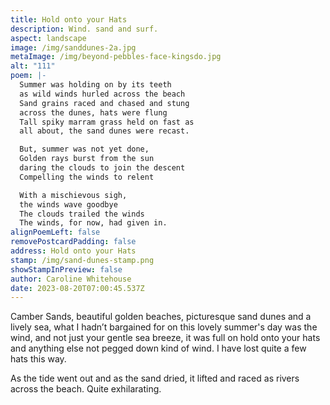 ```yaml
---
title: Hold onto your Hats
description: Wind. sand and surf.
aspect: landscape
image: /img/sanddunes-2a.jpg
metaImage: /img/beyond-pebbles-face-kingsdo.jpg
alt: "111"
poem: |-
  Summer was holding on by its teeth
  as wild winds hurled across the beach
  Sand grains raced and chased and stung
  across the dunes, hats were flung
  Tall spiky marram grass held on fast as
  all about, the sand dunes were recast.

  But, summer was not yet done,
  Golden rays burst from the sun
  daring the clouds to join the descent
  Compelling the winds to relent

  With a mischievous sigh, 
  the winds wave goodbye
  The clouds trailed the winds
  The winds, for now, had given in.
alignPoemLeft: false
removePostcardPadding: false
address: Hold onto your Hats
stamp: /img/sand-dunes-stamp.png
showStampInPreview: false
author: Caroline Whitehouse
date: 2023-08-20T07:00:45.537Z
---
```

Camber Sands, beautiful golden beaches, picturesque sand dunes and a lively sea, what I hadn’t bargained for on this lovely summer's day was the wind, and not just your gentle sea breeze, it was full on hold onto your hats and anything else not pegged down kind of wind. I have lost quite a few hats this way. 

As the tide went out and as the sand dried, it lifted and raced as rivers across the beach. Quite exhilarating.